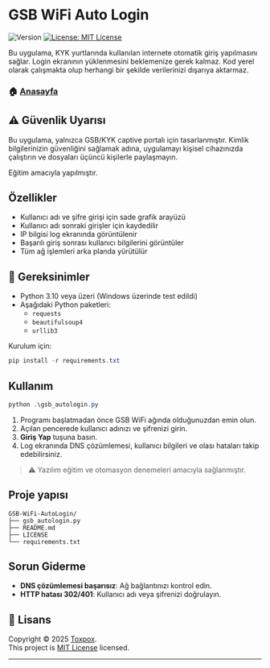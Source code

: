 # GSB WiFi Auto Login
<p>
  <img alt="Version" src="https://img.shields.io/badge/version-0.9.1-blue.svg?cacheSeconds=2592000" />
  <a href="https://github.com/Toxpox/GSB-WiFi-AutoLogin/blob/main/LICENSE" target="_blank">
    <img alt="License: MIT License" src="https://img.shields.io/badge/License-MIT License-purple.svg" />
  </a>
</p>

Bu uygulama, KYK yurtlarında kullanılan internete otomatik giriş yapılmasını sağlar. Login ekranının yüklenmesini beklemenize gerek kalmaz. Kod yerel olarak çalışmakta olup herhangi bir şekilde verilerinizi dışarıya aktarmaz.

### 🏠 [Anasayfa](https://github.com/Toxpox/GSB-WiFi-AutoLogin)

## ⚠️ Güvenlik Uyarısı

Bu uygulama, yalnızca GSB/KYK captive portalı için tasarlanmıştır. Kimlik bilgilerinizin güvenliğini sağlamak adına, uygulamayı kişisel cihazınızda çalıştırın ve dosyaları üçüncü kişilerle paylaşmayın.

Eğitim amacıyla yapılmıştır.

## Özellikler

- Kullanıcı adı ve şifre girişi için sade grafik arayüzü
- Kullanıcı adı sonraki girişler için kaydedilir
- IP bilgisi log ekranında görüntülenir
- Başarılı giriş sonrası kullanıcı bilgilerini görüntüler
- Tüm ağ işlemleri arka planda yürütülür

## 🔧 Gereksinimler

- Python 3.10 veya üzeri (Windows üzerinde test edildi)
- Aşağıdaki Python paketleri:
  - `requests`
  - `beautifulsoup4`
  - `urllib3`

Kurulum için:

```powershell
pip install -r requirements.txt
```

## Kullanım

```powershell
python .\gsb_autologin.py
```

1. Programı başlatmadan önce GSB WiFi ağında olduğunuzdan emin olun.
2. Açılan pencerede kullanıcı adınızı ve şifrenizi girin.
3. **Giriş Yap** tuşuna basın.
4. Log ekranında DNS çözümlemesi, kullanıcı bilgileri ve olası hataları takip edebilirsiniz.

> ⚠️ Yazılım eğitim ve otomasyon denemeleri amacıyla sağlanmıştır.


## Proje yapısı

```
GSB-WiFi-AutoLogin/
├── gsb_autologin.py
├── README.md
├── LICENSE
└── requirements.txt
```

## Sorun Giderme

- **DNS çözümlemesi başarısız**: Ağ bağlantınızı kontrol edin.
- **HTTP hatası 302/401**: Kullanıcı adı veya şifrenizi doğrulayın.

## 📝 Lisans

Copyright © 2025 [Toxpox](https://github.com/Toxpox).<br/>
This project is [MIT License](https://github.com/Toxpox/GSB-WiFi-AutoLogin/blob/main/LICENSE) licensed.

***
